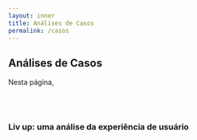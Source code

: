 ```yaml
---
layout: inner
title: Análises de Casos
permalink: /casos
---
```

## Análises de Casos

Nesta página, 


<br><br>

### Liv up: uma análise da experiência de usuário
